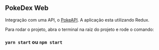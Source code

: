 ## PokeDex Web

Integração com uma API, o [PokeAPI](https://pokeapi.co/). A aplicação esta utilizando Redux.

Para rodar o projeto, abra o terminal na raiz do projeto e rode o comando:

### `yarn start` ou `npm start`
